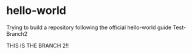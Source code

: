 # hello-world
Trying to build a repository following the official hello-world guide
Test-Branch2

THIS IS THE BRANCH 2!!
